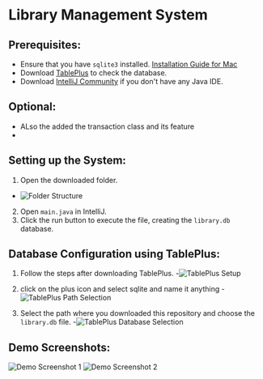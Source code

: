 # Library Management System

## Prerequisites:
- Ensure that you have `sqlite3` installed. [Installation Guide for Mac](https://youtu.be/PC4phLbiZgk?si=gqEe_SNCoSDW_s2s)
- Download [TablePlus](https://tableplus.com/) to check the database.
- Download [IntelliJ Community](https://www.jetbrains.com/idea/download/) if you don't have any Java IDE.
## Optional:
- ALso the added the transaction class and its feature
- 
## Setting up the System:

1. Open the downloaded folder.
  - ![Folder Structure](https://github.com/gulshantelkar/Library_management/assets/99161604/42cff3f0-bcc4-45ba-af3f-41e1e76df9a2)

2. Open `main.java` in IntelliJ.
3. Click the run button to execute the file, creating the `library.db` database.

## Database Configuration using TablePlus:

1. Follow the steps after downloading TablePlus.
   -![TablePlus Setup](https://github.com/gulshantelkar/Library_management/assets/99161604/7c81b7da-f76d-42a3-acec-70301f597572)

2. click on the plus icon and select sqlite and name it anything
   -![TablePlus Path Selection](https://github.com/gulshantelkar/Library_management/assets/99161604/6db70180-8319-43be-b630-e005056e6ca5)
   
1. Select the path where you downloaded this repository and choose the `library.db` file.
   -![TablePlus Database Selection](https://github.com/gulshantelkar/Library_management/assets/99161604/ee9e8e5a-5969-4bc1-a487-c9425e0048c9)

## Demo Screenshots:

![Demo Screenshot 1](https://github.com/gulshantelkar/Library_management/assets/99161604/37613226-99be-4162-9081-c6c1d46069aa)
![Demo Screenshot 2](https://github.com/gulshantelkar/Library_management/assets/99161604/853bb994-0dc0-41a6-8aa0-114b57e7c710)
